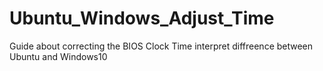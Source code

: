 # Ubuntu_Windows_Adjust_Time
Guide about correcting the BIOS Clock Time interpret diffreence between Ubuntu and Windows10

